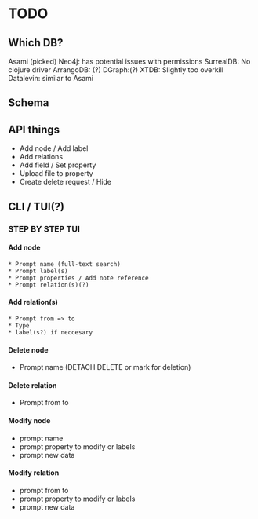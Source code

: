 # TODO

## Which DB?
Asami (picked)
Neo4j: has potential issues with permissions
SurrealDB: No clojure driver
ArrangoDB: (?)
DGraph:(?)
XTDB: Slightly too overkill
Datalevin: similar to Asami

## Schema


## API things
* Add node / Add label
* Add relations
* Add field / Set property
* Upload file to property
* Create delete request / Hide 

## CLI / TUI(?)

### STEP BY STEP TUI
#### Add node
    * Prompt name (full-text search)
    * Prompt label(s) 
    * Prompt properties / Add note reference
    * Prompt relation(s)(?)

#### Add relation(s)
    * Prompt from => to
    * Type
    * label(s?) if neccesary

#### Delete node
* Prompt name (DETACH DELETE or mark for deletion)

#### Delete relation
* Prompt from to

#### Modify node
* prompt name
* prompt property to modify or labels
* prompt new data

#### Modify relation
* prompt from to
* prompt property to modify or labels
* prompt new data

